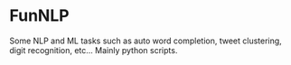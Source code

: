 # FunNLP
Some NLP and ML tasks such as auto word completion, tweet clustering, digit recognition, etc...
Mainly python scripts. 
